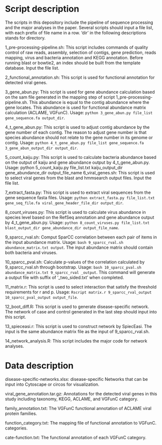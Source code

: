 # Script description

The scripts in this depository include the pipeline of sequence processing and the major analyses in the paper. Several scripts should input a file list, with each prefix of file name in a row. ‘dir’ in the following descriptions stands for directory.
1_pre-processing-pipeline.sh: This script includes commands of quality control of raw reads, assembly, selection of contigs, gene prediction, reads mapping, virus and bacteria annotation and KEGG annotation. Before running blast or bowtie2, an index should be built from the template database. Input the file list.
2_functional_annotation.sh: This script is used for functional annotation for detected viral genes.
3_gene_abun.py: This script is used for gene abundance calculation based on the sam file generated in the mapping step of script 1_pre-processing-pipeline.sh. This abundance is equal to the contig abundance where the gene locates. This abundance is used for functional abundance matrix calculation (ACLAME, VGFunC). Usage: `python 3_gene_abun.py file_list gene_sequence.fa output_dir`.
4_t_gene_abun.py: This script is used to adjust contig abundance by the gene number of each contig. The reason to adjust gene number is that species abundance should not relate to the gene number in its genome or contig. Usage: `python 4_t_gene_abun.py file_list gene_sequence.fa 3_gene_abun_output_dir output_dir`.
5_count_kaiju.py: This script is used to calculate bacteria abundance based on the output of kaiju and gene abundance output by 4_t_gene_abun.py. Usage: python 5_count_kaiju.py file_list.txt kaiju_output_dir gene_abundance_dir output_file_name6_viral_genes.sh: This script is used to select viral genes from the blast and hmmsearch output files. Input the file list.
7_extract_fasta.py: This script is used to extract viral sequences from the gene sequence fasta files. Usage: `python extract_fasta.py file_list.txt gene_seq_file.fa viral_gene_header_file_dir output_dir`.
8_count_viruses.py: This script is used to calculate virus abundance in species level based on the RefSeq annotation and gene abundance output by 4_t_gene_abun.py. Usage: `python 8_count_viruses.py file_list.txt blast_output_dir gene_abundance_dir output_file_name`.
9_sparcc_rval.sh: Comput SparCC correlation between each pair of items in the input abundance matrix. Usage: `bash 9_sparcc_rval.sh abundance_matrix.txt output`. The input abundance matrix should contain both bacteria and viruses.
10_sparcc_pval.sh: Calculate p-values of the correlation calculated by 9_sparcc_rval.sh through bootstrap. Usage: `bash 10_sparcc_pval.sh abundance_matrix.txt 9_sparcc_rval _output`. This command will generate a output file with suffix of ‘_two_sided.txt’ when completed.
11_matrix.r: This script is used to select interaction that satisfy the threshold requirements for r and p. Usage: `Rscript matrix.r 9_sparcc_rval_output 10_sparcc_pval_output output_file`.
12_boot_diff.R: This script is used to generate disease-specific network. The network of case and control generated in the last step should input into this script.
13_spieceasi.r: This script is used to construct network by SpiecEasi. The input is the same abundance matrix file as the input of 9_sparcc_rval.sh.
14_network_analysis.R: This script includes the major code for network analyses.

# Data description
disease-specific-networks.xlsx: disease-specific Networks that can be input into Cytoscape or circos for visualization.

viral_gene_annotation.tar.gz: Annotations for the detected viral genes in this study including taxonomy, KEGG, ACLAME, and VGFunC category.

family_annotation.txt: The VGFunC functional annotation of ACLAME viral protein families.
function_category.txt: The mapping file of functional annotation to VGFunC. categories.
cate-function.txt: The functional annotation of each VGFunC category.